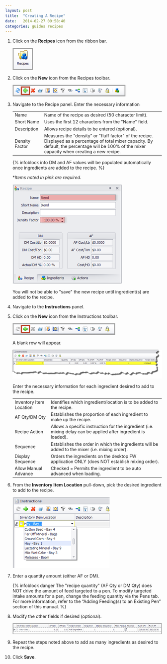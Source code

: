 ```yaml
---
layout: post
title:  "Creating A Recipe"
date:   2014-02-27 09:58:40
categories: guides recipes
---
```



1.	Click on the **Recipes** icon from the ribbon bar.

	![Recipe Icon](/assets/recipes/creating-a-recipe/recipes-icon.png)

2.	Click on the **New** icon from the Recipes toolbar.

	![New](/assets/recipes/creating-a-recipe/toolbar-new-highlighted.png)

3.	Navigate to the Recipe panel.  Enter the necessary information

	|   |   |
	|---|---|
	| Name | Name of the recipe as desired (50 character limit). |
	| Short Name | Uses the first 12 characters from the "Name" field. |
	| Description | Allows recipe details to be entered (optional). |
	| Density Factor | Measures the "density" or "fluff factor" of the recipe.  Displayed as a percentage of total mixer capacity.  By default, the percentage will be 100% of the mixer capacity when creating a new recipe. |

	{% infoblock info DM and AF values will be populated automatically once ingredients are added to the recipe. %}

	**Items noted in pink are required.*

	![Recipe Form](/assets/recipes/creating-a-recipe/recipe-form-required.png)

	You will not be able to "save" the new recipe until ingredient(s) are added to the recipe.

4.	Navigate to the **Instructions** panel.  

5.	Click on the **New** icon from the Instructions toolbar.

	![New Instructions](/assets/recipes/creating-a-recipe/toolbar-instructions-new-highlighted.png)

	A blank row will appear.

	![New Instruction Row](/assets/recipes/creating-a-recipe/new-instruction.png)

	Enter the necessary information for each ingredient desired to add to the recipe.

	|   |   |
	|---|---|
	| Inventory Item Location | Identifies which ingredient/location is to be added to the recipe. |
	| AF Qty/DM Qty | Establishes the proportion of each ingredient to make up the recipe. |
	| Recipe Action | Allows a specific instruction for the ingredient (i.e. mixing delay can be applied after ingredient is loaded). |
	| Sequence | Establishes the order in which the ingredients will be added to the mixer (i.e. mixing order). |
	| Display Sequence | Orders the ingredients on the desktop FW application ONLY (does NOT establish mixing order). |
	| Allow Manual Advance | Checked = Permits the ingredient to be auto advanced when loading. |


6.	From the **Inventory Item Location** pull-down, pick the desired ingredient to add to the recipe.

	![Ingredient Dropdown](/assets/recipes/creating-a-recipe/new-instruction-item-dropdown.png)

7.	Enter a quantity amount (either AF or DM).

	{% infoblock danger The "recipe quantity" (AF Qty or DM Qty) does NOT drive the amount of feed targeted to a pen.  To modify targeted intake amounts for a pen, change the feeding quantity via the Pens tab.  For more information, refer to the “Adding Feeding(s) to an Existing Pen” section of this manual. %}

8.	Modify the other fields if desired (optional).

	![Instruction Fields](/assets/recipes/creating-a-recipe/new-instruction-fields.png)

9.	Repeat the steps noted above to add as many ingredients as desired to the recipe.

10.	Click **Save**.
